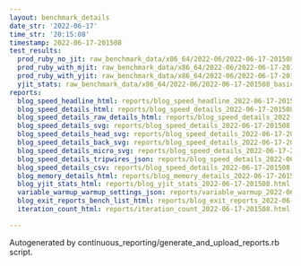 ```yaml
---
layout: benchmark_details
date_str: '2022-06-17'
time_str: '20:15:08'
timestamp: 2022-06-17-201508
test_results:
  prod_ruby_no_jit: raw_benchmark_data/x86_64/2022-06/2022-06-17-201508_basic_benchmark_prod_ruby_no_jit.json
  prod_ruby_with_mjit: raw_benchmark_data/x86_64/2022-06/2022-06-17-201508_basic_benchmark_prod_ruby_with_mjit.json
  prod_ruby_with_yjit: raw_benchmark_data/x86_64/2022-06/2022-06-17-201508_basic_benchmark_prod_ruby_with_yjit.json
  yjit_stats: raw_benchmark_data/x86_64/2022-06/2022-06-17-201508_basic_benchmark_yjit_stats.json
reports:
  blog_speed_headline_html: reports/blog_speed_headline_2022-06-17-201508.html
  blog_speed_details_html: reports/blog_speed_details_2022-06-17-201508.html
  blog_speed_details_raw_details_html: reports/blog_speed_details_2022-06-17-201508.raw_details.html
  blog_speed_details_svg: reports/blog_speed_details_2022-06-17-201508.svg
  blog_speed_details_head_svg: reports/blog_speed_details_2022-06-17-201508.head.svg
  blog_speed_details_back_svg: reports/blog_speed_details_2022-06-17-201508.back.svg
  blog_speed_details_micro_svg: reports/blog_speed_details_2022-06-17-201508.micro.svg
  blog_speed_details_tripwires_json: reports/blog_speed_details_2022-06-17-201508.tripwires.json
  blog_speed_details_csv: reports/blog_speed_details_2022-06-17-201508.csv
  blog_memory_details_html: reports/blog_memory_details_2022-06-17-201508.html
  blog_yjit_stats_html: reports/blog_yjit_stats_2022-06-17-201508.html
  variable_warmup_warmup_settings_json: reports/variable_warmup_2022-06-17-201508.warmup_settings.json
  blog_exit_reports_bench_list_html: reports/blog_exit_reports_2022-06-17-201508.bench_list.html
  iteration_count_html: reports/iteration_count_2022-06-17-201508.html

---
```

Autogenerated by continuous_reporting/generate_and_upload_reports.rb script.
